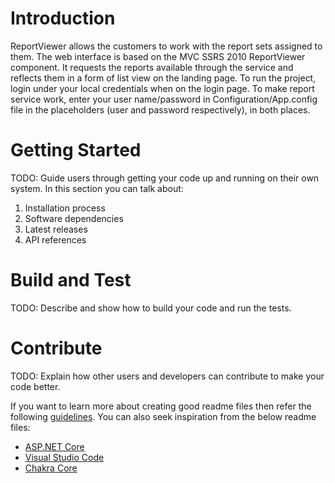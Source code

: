 # Introduction
ReportViewer allows the customers to work with the report sets assigned to them. The web interface is based on the MVC SSRS 2010 ReportViewer component. 
It requests the reports available through the service and reflects them in a form of list view on the landing page.
To run the project, login under your local credentials when on the login page. To make report service work, enter your user name/password  in Configuration/App.config file in the placeholders (user and password respectively),
in both places.  

# Getting Started
TODO: Guide users through getting your code up and running on their own system. In this section you can talk about:
1.	Installation process
2.	Software dependencies
3.	Latest releases
4.	API references

# Build and Test
TODO: Describe and show how to build your code and run the tests. 

# Contribute
TODO: Explain how other users and developers can contribute to make your code better. 

If you want to learn more about creating good readme files then refer the following [guidelines](https://www.visualstudio.com/en-us/docs/git/create-a-readme). You can also seek inspiration from the below readme files:
- [ASP.NET Core](https://github.com/aspnet/Home)
- [Visual Studio Code](https://github.com/Microsoft/vscode)
- [Chakra Core](https://github.com/Microsoft/ChakraCore)
